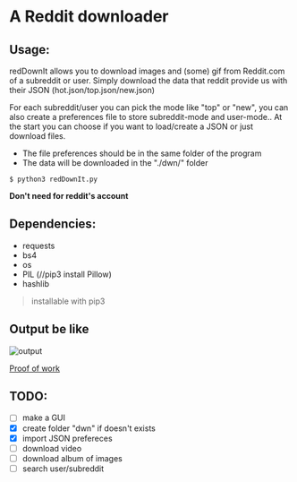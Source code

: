 # A Reddit downloader

## Usage:
redDownIt allows you to download images and (some) gif from Reddit.com of a subreddit or user.
Simply download the data that reddit provide us with their JSON (hot.json/top.json/new.json)

For each subreddit/user you can pick the mode like "top" or "new", you can also create a preferences file to store subreddit-mode and user-mode.. At the start you can choose if you want to load/create a JSON or just download files.

- The file preferences should be in the same folder of the program
- The data will be downloaded in the "./dwn/" folder

`$ python3 redDownIt.py`

**Don't need for reddit's account**

## Dependencies:
- requests
- bs4
- os
- PIL (//pip3 install Pillow)
- hashlib

> installable with pip3

## Output be like
![output](https://github.com/albertomorini/reddown/blob/main/img/output.png)


<a href="https://github.com/albertomorini/reddown/blob/main/img/proofOfWork.png">Proof of work</a>

## TODO:
- [ ] make a GUI
- [X] create folder "dwn" if doesn't exists
- [X] import JSON prefereces
- [ ] download video
- [ ] download album of images
- [ ] search user/subreddit
